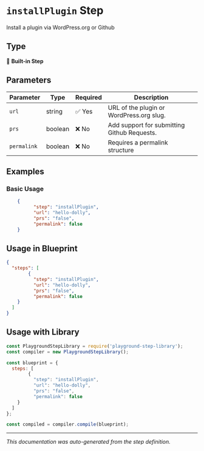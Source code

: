 # `installPlugin` Step

Install a plugin via WordPress.org or Github

## Type
🔧 **Built-in Step**

## Parameters

| Parameter | Type | Required | Description |
|-----------|------|----------|-------------|
| `url` | string | ✅ Yes | URL of the plugin or WordPress.org slug. |
| `prs` | boolean | ❌ No | Add support for submitting Github Requests. |
| `permalink` | boolean | ❌ No | Requires a permalink structure |


## Examples

### Basic Usage
```json
    {
          "step": "installPlugin",
          "url": "hello-dolly",
          "prs": "false",
          "permalink": false
    }
```

## Usage in Blueprint

```json
{
  "steps": [
        {
          "step": "installPlugin",
          "url": "hello-dolly",
          "prs": "false",
          "permalink": false
    }
  ]
}
```

## Usage with Library

```javascript
const PlaygroundStepLibrary = require('playground-step-library');
const compiler = new PlaygroundStepLibrary();

const blueprint = {
  steps: [
        {
          "step": "installPlugin",
          "url": "hello-dolly",
          "prs": "false",
          "permalink": false
    }
  ]
};

const compiled = compiler.compile(blueprint);
```

---

*This documentation was auto-generated from the step definition.*
